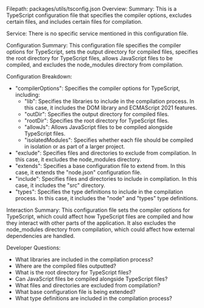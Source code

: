 Filepath: packages/utils/tsconfig.json
Overview: Summary:
This is a TypeScript configuration file that specifies the compiler options, excludes certain files, and includes certain files for compilation.

Service:
There is no specific service mentioned in this configuration file.

Configuration Summary:
This configuration file specifies the compiler options for TypeScript, sets the output directory for compiled files, specifies the root directory for TypeScript files, allows JavaScript files to be compiled, and excludes the node_modules directory from compilation.

Configuration Breakdown:
- "compilerOptions": Specifies the compiler options for TypeScript, including:
  - "lib": Specifies the libraries to include in the compilation process. In this case, it includes the DOM library and ECMAScript 2021 features.
  - "outDir": Specifies the output directory for compiled files.
  - "rootDir": Specifies the root directory for TypeScript files.
  - "allowJs": Allows JavaScript files to be compiled alongside TypeScript files.
  - "isolatedModules": Specifies whether each file should be compiled in isolation or as part of a larger project.
- "exclude": Specifies files and directories to exclude from compilation. In this case, it excludes the node_modules directory.
- "extends": Specifies a base configuration file to extend from. In this case, it extends the "node.json" configuration file.
- "include": Specifies files and directories to include in compilation. In this case, it includes the "src" directory.
- "types": Specifies the type definitions to include in the compilation process. In this case, it includes the "node" and "types" type definitions.

Interaction Summary:
This configuration file sets the compiler options for TypeScript, which could affect how TypeScript files are compiled and how they interact with other parts of the application. It also excludes the node_modules directory from compilation, which could affect how external dependencies are handled.

Developer Questions:
- What libraries are included in the compilation process?
- Where are the compiled files outputted?
- What is the root directory for TypeScript files?
- Can JavaScript files be compiled alongside TypeScript files?
- What files and directories are excluded from compilation?
- What base configuration file is being extended?
- What type definitions are included in the compilation process?

